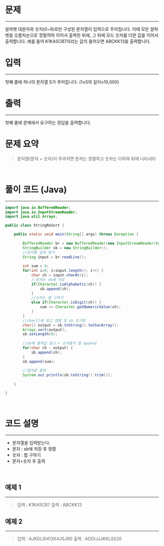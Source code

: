 # 문제
---
알파벳 대문자와 숫자(0~9)로만 구성된 문자열이 입력으로 주어집니다. 이때 모든 알파벳을 오름차순으로 정렬하여 이어서 출력한 뒤에, 그 뒤에 모드 숫자를 더한 값을 이어서 출력합니다. 예를 들어 K1KA5CB7이라는 값이 들어오면 ABCKK13을 출력합니다.
<br>

# 입력
---
첫째 줄에 하나의 문자열 S가 주어집니다. (1≤S의 길이≤10,000)
<br>

# 출력
---
첫째 줄에 문제에서 요구하는 정답을 출력합니다.
<br>

# 문제 요약
> 문자열(문자 + 숫자)이 주어지면 문자는 정렬하고 숫자는 더하여 뒤에 나타내라 
<br>

# 풀이 코드 (Java)
---
```java
import java.io.BufferedReader;
import java.io.InputStreamReader;
import java.util.Arrays;

public class StringReSort {

	public static void main(String[] args) throws Exception {
		
		BufferedReader br = new BufferedReader(new InputStreamReader(System.in));
		StringBuilder sb = new StringBuilder();
        //문자열 입력 받기
        String input = br.readLine();
		
		int sum = 0;
		for(int i=0; i<input.length(); i++) {
			char ch = input.charAt(i);
			//문자는 sb에 저장
			if(Character.isAlphabetic(ch)) {
				sb.append(ch);
			} 
            //숫자는 합 구하기
			else if(Character.isDigit(ch)) {
				sum += Character.getNumericValue(ch);
			}
		}
		//char[]에 담고 정렬 및 sb 초기화
		char[] output = sb.toString().toCharArray();
		Arrays.sort(output);
		sb.setLength(0);
        
        //sb에 출력값 넣고 + 숫자들의 합 append
		for(char ch : output) {
			sb.append(ch);
		}
		sb.append(sum);
        
		//결과값 출력
		System.out.println(sb.toString().trim());
		
	}

}
```
<br>

# 코드 설명
---
+ 문자열을 입력받는다.
+ 문자 : sb에 저장 후 정렬
+ 숫자 : 합 구하기
+ 문자+숫자 후 출력
<br>

## 예제 1
---
>입력 : K1KA5CB7
출력 : ABCKK13


## 예제 2
---
>입력 : AJKDLSI412K4JSJ9D
출력 : ADDIJJJKKLSS20

